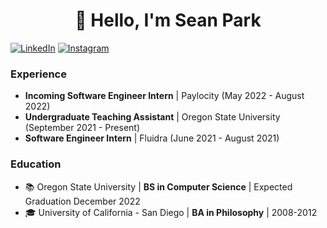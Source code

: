 <h1 align="center"> 👋 Hello, I'm Sean Park</h1>

[![LinkedIn](https://img.shields.io/badge/linkedin-%230077B5.svg?style=for-the-badge&logo=linkedin&logoColor=white)](http://www.linkedin.com/in/seanypark)
[![Instagram](https://img.shields.io/static/v1?style=for-the-badge&message=Instagram&color=E4405F&logo=Instagram&logoColor=FFFFFF&label=)](https://www.instagram.com/librvry_pictures)

### Experience
- **Incoming Software Engineer Intern** | Paylocity (May 2022 - August 2022)
- **Undergraduate Teaching Assistant** | Oregon State University (September 2021 - Present)
- **Software Engineer Intern** | Fluidra (June 2021 - August 2021)

### Education
- 📚 Oregon State University | **BS in Computer Science** | Expected Graduation December 2022
- 🎓 University of California - San Diego | **BA in Philosophy** | 2008-2012
